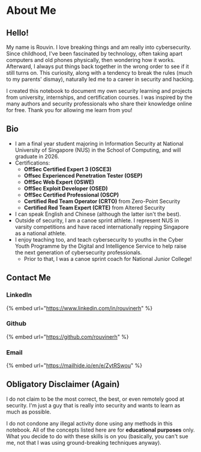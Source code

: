 # About Me

## Hello!

My name is Rouvin. I love breaking things and am really into cybersecurity. Since childhood, I've been fascinated by technology, often taking apart computers and old phones physically, then wondering how it works. Afterward, I always put things back together in the wrong order to see if it still turns on. This curiosity, along with a tendency to break the rules (much to my parents' dismay), naturally led me to a career in security and hacking.

I created this notebook to document my own security learning and projects from university, internships, and certification courses. I was inspired by the many authors and security professionals who share their knowledge online for free. Thank you for allowing me learn from you!

## Bio

* I am a final year student majoring in Information Security at National University of Singapore (NUS) in the School of Computing, and will graduate in 2026.
* Certifications:
  * **OffSec Certified Expert 3 (OSCE3)**
  * **Offsec Experienced Penetration Tester (OSEP)**
  * **OffSec Web Expert (OSWE)**
  * **OffSec Exploit Developer (OSED)**
  * **OffSec Certified Professional (OSCP)**
  * **Certified Red Team Operator (CRTO)** from Zero-Point Security
  * **Certified Red Team Expert (CRTE)** from Altered Security
* I can speak English and Chinese (although the latter isn't the best).
* Outside of security, I am a canoe sprint athlete. I represent NUS in varsity competitions and have raced internationally repping Singapore as a national athlete.
* I enjoy teaching too, and teach cybersecurity to youths in the Cyber Youth Programme by the Digital and Intelligence Service to help raise the next generation of cybersecurity professionals.&#x20;
  * Prior to that, I was a canoe sprint coach for National Junior College!&#x20;

## Contact Me

### LinkedIn

{% embed url="https://www.linkedin.com/in/rouvinerh" %}

### Github

{% embed url="https://github.com/rouvinerh" %}

### Email

{% embed url="https://mailhide.io/en/e/ZytRSwou" %}

## Obligatory Disclaimer (Again)

I do not claim to be the most correct, the best, or even remotely good at security. I'm just a guy that is really into security and wants to learn as much as possible.

I do not condone any illegal activity done using any methods in this notebook. All of the concepts listed here are for **educational purposes** only. What you decide to do with these skills is on you (basically, you can't sue me, not that I was using ground-breaking techniques anyway).
